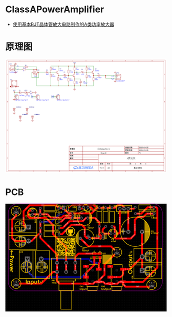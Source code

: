 # ClassAPowerAmplifier
+ [使用基本BJT晶体管放大电路制作的A类功率放大器](./SimpleClassAPowerAmplifier_V0.0)
# 原理图
![这是原理图](./SCH.png)
# PCB
![这是PCB](./PCB.png)
